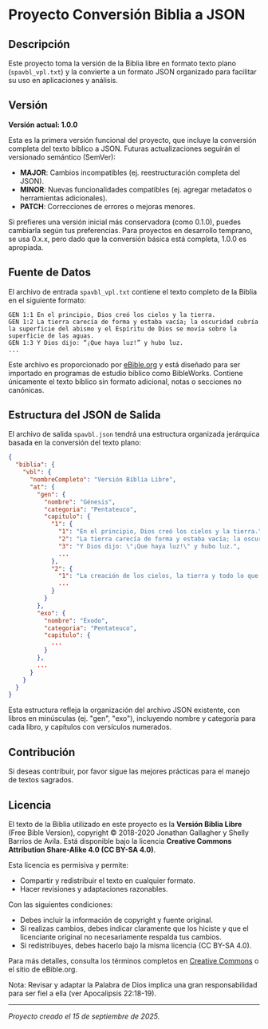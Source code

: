 # Proyecto Conversión Biblia a JSON

## Descripción

Este proyecto toma la versión de la Biblia libre en formato texto plano (`spavbl_vpl.txt`) y la convierte a un formato JSON organizado para facilitar su uso en aplicaciones y análisis.

## Versión

**Versión actual: 1.0.0**

Esta es la primera versión funcional del proyecto, que incluye la conversión completa del texto bíblico a JSON. Futuras actualizaciones seguirán el versionado semántico (SemVer):

- **MAJOR**: Cambios incompatibles (ej. reestructuración completa del JSON).
- **MINOR**: Nuevas funcionalidades compatibles (ej. agregar metadatos o herramientas adicionales).
- **PATCH**: Correcciones de errores o mejoras menores.

Si prefieres una versión inicial más conservadora (como 0.1.0), puedes cambiarla según tus preferencias. Para proyectos en desarrollo temprano, se usa 0.x.x, pero dado que la conversión básica está completa, 1.0.0 es apropiada.

## Fuente de Datos

El archivo de entrada `spavbl_vpl.txt` contiene el texto completo de la Biblia en el siguiente formato:

```
GEN 1:1 En el principio, Dios creó los cielos y la tierra.
GEN 1:2 La tierra carecía de forma y estaba vacía; la oscuridad cubría la superficie del abismo y el Espíritu de Dios se movía sobre la superficie de las aguas.
GEN 1:3 Y Dios dijo: “¡Que haya luz!” y hubo luz.
...
```

Este archivo es proporcionado por [eBible.org](https://eBible.org) y está diseñado para ser importado en programas de estudio bíblico como BibleWorks. Contiene únicamente el texto bíblico sin formato adicional, notas o secciones no canónicas.

## Estructura del JSON de Salida

El archivo de salida `spavbl.json` tendrá una estructura organizada jerárquica basada en la conversión del texto plano:

```json
{
  "biblia": {
    "vbl": {
      "nombreCompleto": "Versión Bíblia Libre",
      "at": {
        "gen": {
          "nombre": "Génesis",
          "categoria": "Pentateuco",
          "capitulo": {
            "1": {
              "1": "En el principio, Dios creó los cielos y la tierra.",
              "2": "La tierra carecía de forma y estaba vacía; la oscuridad cubría la superficie del abismo y el Espíritu de Dios se movía sobre la superficie de las aguas.",
              "3": "Y Dios dijo: \"¡Que haya luz!\" y hubo luz.",
              ...
            },
            "2": {
              "1": "La creación de los cielos, la tierra y todo lo que hay en ellos quedó terminada.",
              ...
            }
          }
        },
        "exo": {
          "nombre": "Éxodo",
          "categoria": "Pentateuco",
          "capitulo": {
            ...
          }
        },
        ...
      }
    }
  }
}
```

Esta estructura refleja la organización del archivo JSON existente, con libros en minúsculas (ej. "gen", "exo"), incluyendo nombre y categoría para cada libro, y capítulos con versículos numerados.

## Contribución

Si deseas contribuir, por favor sigue las mejores prácticas para el manejo de textos sagrados.

## Licencia

El texto de la Biblia utilizado en este proyecto es la **Versión Biblia Libre** (Free Bible Version), copyright © 2018-2020 Jonathan Gallagher y Shelly Barrios de Avila. Está disponible bajo la licencia **Creative Commons Attribution Share-Alike 4.0 (CC BY-SA 4.0)**.

Esta licencia es permisiva y permite:

- Compartir y redistribuir el texto en cualquier formato.
- Hacer revisiones y adaptaciones razonables.

Con las siguientes condiciones:

- Debes incluir la información de copyright y fuente original.
- Si realizas cambios, debes indicar claramente que los hiciste y que el licenciante original no necesariamente respalda tus cambios.
- Si redistribuyes, debes hacerlo bajo la misma licencia (CC BY-SA 4.0).

Para más detalles, consulta los términos completos en [Creative Commons](https://creativecommons.org/licenses/by-sa/4.0/) o el sitio de eBible.org.

Nota: Revisar y adaptar la Palabra de Dios implica una gran responsabilidad para ser fiel a ella (ver Apocalipsis 22:18-19).

---

_Proyecto creado el 15 de septiembre de 2025._
